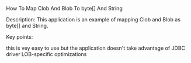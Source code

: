 How To Map Clob And Blob To byte[] And String

Description: This application is an example of mapping Clob and Blob as byte[] and String.

Key points:

this is vey easy to use but the application doesn't take advantage of JDBC driver LOB-specific optimizations